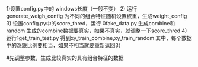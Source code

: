 1)设置config.py中的 windows长度（一般不变）
2) 运行 generate_weigh_config 为不同的组合特征随机设置权重，生成weight_config
3) 设置config.py中的score_thred，运行 0fake_data.py  生成combine和random
   生成的combine数据要真实，如果不真实，就调整一下score_thred
4) 运行1get_train_test.py 得到xy_train_combine,xy_train_random
   其中，每个数据中的涨跌比例要相当，如果不相当就要重新返回3）


#先调整参数，生成比较真实的具有组合特征的数据